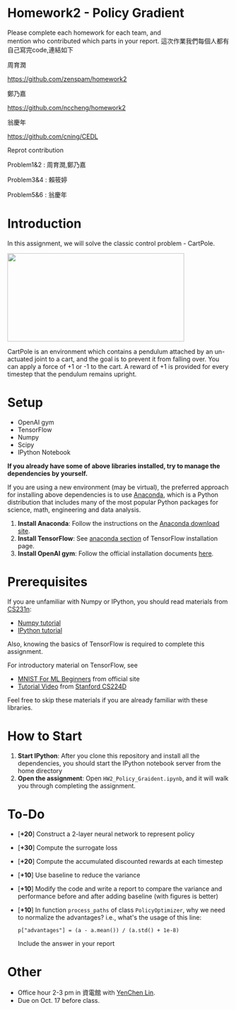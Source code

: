# Homework2 - Policy Gradient 
Please complete each homework for each team, and <br>
mention who contributed which parts in your report.
這次作業我們每個人都有自己寫完code,連結如下

周育潤

https://github.com/zenspam/homework2

鄭乃嘉

https://github.com/nccheng/homework2

翁慶年

https://github.com/cning/CEDL

Reprot contribution

Problem1&2 : 周育潤,鄭乃嘉

Problem3&4 : 賴筱婷

Problem5&6 : 翁慶年


# Introduction
In this assignment, we will solve the classic control problem - CartPole.

<img src="https://cloud.githubusercontent.com/assets/7057863/19025154/dd94466c-8946-11e6-977f-2db4ce478cf3.gif" width="400" height="200" />

CartPole is an environment which contains a pendulum attached by an un-actuated joint to a cart, 
and the goal is to prevent it from falling over. You can apply a force of +1 or -1 to the cart.
A reward of +1 is provided for every timestep that the pendulum remains upright.

# Setup
* OpenAI gym
* TensorFlow
* Numpy 
* Scipy
* IPython Notebook

**If you already have some of above libraries installed, try to manage the dependencies by yourself.**

If you are using a new environment (may be virtual), the preferred approach for installing above dependencies is to use [Anaconda](https://www.continuum.io/downloads), which is a Python distribution that includes many of the most popular Python packages for science, math, engineering and data analysis.

1. **Install Anaconda**: Follow the instructions on the [Anaconda download site](https://www.continuum.io/downloads).
2. **Install TensorFlow**: See [anaconda section](https://www.tensorflow.org/versions/r0.11/get_started/os_setup.html#anaconda-installation) of TensorFlow installation page.
3. **Install OpenAI gym**: Follow the official installation documents [here](https://gym.openai.com/docs).

# Prerequisites
If you are unfamiliar with Numpy or IPython, you should read materials from [CS231n](http://cs231n.github.io/):
* [Numpy tutorial](http://cs231n.github.io/python-numpy-tutorial/)
* [IPython tutorial](http://cs231n.github.io/ipython-tutorial/) 

Also, knowing the basics of TensorFlow is required to complete this assignment.

For introductory material on TensorFlow, see
* [MNIST For ML Beginners](https://www.tensorflow.org/versions/r0.11/tutorials/mnist/beginners/index.html) from official site
* [Tutorial Video](https://www.youtube.com/watch?v=l6K-MFgIEjc&t=3334s) from [Stanford CS224D](http://cs224d.stanford.edu/syllabus.html)

Feel free to skip these materials if you are already familiar with these libraries.

# How to Start
1. **Start IPython**: After you clone this repository and install all the dependencies, you should start the IPython notebook server from the home directory
2. **Open the assignment**: Open ``HW2_Policy_Graident.ipynb``, and it will walk you through completing the assignment.

# To-Do
* [**+20**] Construct a 2-layer neural network to represent policy
* [**+30**] Compute the surrogate loss
* [**+20**] Compute the accumulated discounted rewards at each timestep
* [**+10**] Use baseline to reduce the variance
* [**+10**] Modify the code and write a report to compare the variance and performance before and after adding baseline (with figures is better)
* [**+10**] In function `process_paths` of class `PolicyOptimizer`, why we need to normalize the advantages?
  i.e., what's the usage of this line: 
  
  `p["advantages"] = (a - a.mean()) / (a.std() + 1e-8)`
  
  Include the answer in your report

# Other
* Office hour 2-3 pm in 資電館 with [YenChen Lin](http://yclin.me/).
* Due on Oct. 17 before class.

